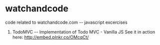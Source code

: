 # watchandcode
code related to watchandcode.com -- javascript excercises

1. TodoMVC -- Implementation of Todo MVC - Vanilla JS
See it in action here: http://embed.plnkr.co/OMcqCt/
